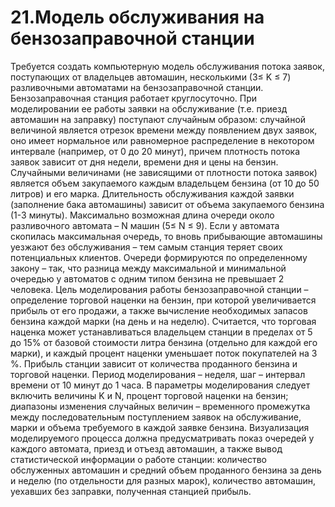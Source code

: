 # 21.Модель обслуживания на бензозаправочной станции
Требуется создать компьютерную модель обслуживания потока
заявок, поступающих от владельцев автомашин, несколькими (3≤ K ≤ 7)
разливочными автоматами на бензозаправочной
станции.
Бензозаправочная станция работает круглосуточно. При моделировании ее
работы заявки на обслуживание (т.е. приезд автомашин на заправку) поступают
случайным образом: случайной величиной является отрезок времени между
появлением двух заявок, оно имеет нормальное или равномерное распределение
в некотором интервале (например, от 0 до 20 минут), причем плотность потока
заявок зависит от дня недели, времени дня и цены на бензин. Случайными
величинами (не зависящими от плотности потока заявок) является
объем закупаемого каждым владельцем бензина (от 10 до 50 литров) и его
марка. Длительность обслуживания каждой заявки (заполнение бака
автомашины) зависит от объема закупаемого бензина (1-3 минуты).
Максимально возможная длина очереди около разливочного автомата – N
машин (5≤ N ≤ 9). Если у автомата скопилась максимальная очередь, то вновь
прибывающие автомашины уезжают без обслуживания – тем самым станция
теряет своих потенциальных клиентов. Очереди формируются по определенному
закону – так, что разница между максимальной и минимальной очередью у
автоматов с одним типом бензина не превышает 2 человека.
Цель моделирования работы бензозаправочной станции – определение
торговой наценки на бензин, при которой увеличивается
прибыль от его продажи, а также вычисление необходимых запасов бензина
каждой марки (на день и на неделю). Считается, что торговая наценка может
устанавливаться владельцем станции в пределах от 5 до 15% от базовой
стоимости литра бензина (отдельно для каждой его марки), и каждый процент
наценки уменьшает поток покупателей на 3 %. Прибыль станции зависит от
количества проданного бензина и торговой наценки.
Период моделирования – неделя, шаг – интервал времени от 10 минут до 1
часа. В параметры моделирования следует включить величины K и N, процент
торговой наценки на бензин; диапазоны изменения случайных величин –
временного промежутка между последовательным поступлением заявок на
обслуживание, марки и объема требуемого в каждой заявке бензина.
Визуализация моделируемого процесса должна предусматривать показ
очередей у каждого автомата, приезд и отъезд автомашин, а также вывод
статистической информации о работе станции: количество обслуженных
автомашин и средний объем проданного бензина за день и неделю (по
отдельности для разных марок), количество автомашин, уехавших без заправки,
полученная станцией прибыль.
